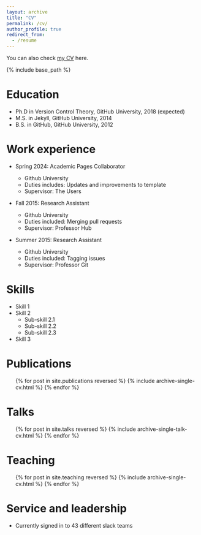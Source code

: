 ```yaml
---
layout: archive
title: "CV"
permalink: /cv/
author_profile: true
redirect_from:
  - /resume
---
```


<!-- 
<div class="wordwrap">You can also check <a href="{{http://Zzzzzhijian.github.io/files/CV_Zhijian_2024.pdf}}">my CV</a> here.</div>
-->

<!-- This is a comment in Markdown and will not be displayed in the rendered output -->

<div class="wordwrap">You can also check <a href="http://Zzzzzhijian.github.io/files/CV_Zhijian_2024.pdf" target="_blank">my CV</a> here.</div>


{% include base_path %}

Education
======
* Ph.D in Version Control Theory, GitHub University, 2018 (expected)
* M.S. in Jekyll, GitHub University, 2014
* B.S. in GitHub, GitHub University, 2012

Work experience
======
* Spring 2024: Academic Pages Collaborator
  * Github University
  * Duties includes: Updates and improvements to template
  * Supervisor: The Users

* Fall 2015: Research Assistant
  * Github University
  * Duties included: Merging pull requests
  * Supervisor: Professor Hub

* Summer 2015: Research Assistant
  * Github University
  * Duties included: Tagging issues
  * Supervisor: Professor Git
  
Skills
======
* Skill 1
* Skill 2
  * Sub-skill 2.1
  * Sub-skill 2.2
  * Sub-skill 2.3
* Skill 3

Publications
======
  <ul>{% for post in site.publications reversed %}
    {% include archive-single-cv.html %}
  {% endfor %}</ul>
  
Talks
======
  <ul>{% for post in site.talks reversed %}
    {% include archive-single-talk-cv.html  %}
  {% endfor %}</ul>
  
Teaching
======
  <ul>{% for post in site.teaching reversed %}
    {% include archive-single-cv.html %}
  {% endfor %}</ul>
  
Service and leadership
======
* Currently signed in to 43 different slack teams
